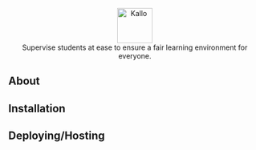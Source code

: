 <p align="center">
  <img src="https://raw.githubusercontent.com/kallo-project/about/main/logo.svg" alt="Kallo" height="70" />
  <br />
  Supervise students at ease to ensure a fair learning environment for everyone.
</p>

## About
## Installation
## Deploying/Hosting
